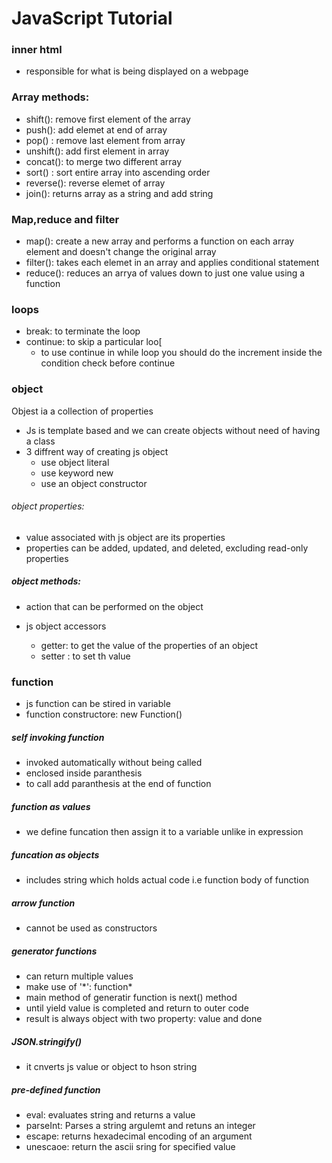 # JavaScript Tutorial

### inner html

- responsible for what is being displayed on a webpage

### Array methods:

- shift(): remove first element of the array
- push(): add elemet at end of array
- pop() : remove last element from array
- unshift(): add first element in array
- concat(): to merge two different array
- sort() : sort entire array into ascending order
- reverse(): reverse elemet of array
- join(): returns array as a string and add string

### Map,reduce and filter

- map(): create a new array and performs a function on each array element and doesn't change the original array
- filter(): takes each elemet in an array and applies conditional statement
- reduce(): reduces an arrya of values down to just one value using a function

### loops

- break: to terminate the loop
- continue: to skip a particular loo[
  - to use continue in while loop you should do the increment inside the condition check before continue

### object

Objest ia a collection of properties

- Js is template based and we can create objects without need of having a class
- 3 diffrent way of creating js object
  - use object literal
  - use keyword new
  - use an object constructor

###### object properties:

- value associated with js object are its properties
- properties can be added, updated, and deleted, excluding read-only properties

##### object methods:

- action that can be performed on the object

- js object accessors
  - getter: to get the value of the properties of an object
  - setter : to set th value

### function

- js function can be stired in variable
- function constructore: new Function()

##### self invoking function

- invoked automatically without being called
- enclosed inside paranthesis
- to call add paranthesis at the end of function

##### function as values

- we define funcation then assign it to a variable unlike in expression

##### funcation as objects

- includes string which holds actual code i.e function body of function

##### arrow function

- cannot be used as constructors

##### generator functions

- can return multiple values
- make use of '\*': function\*
- main method of generatir function is next() method
- until yield value is completed and return to outer code
- result is always object with two property: value and done

##### JSON.stringify()

- it cnverts js value or object to hson string

##### pre-defined function

- eval: evaluates string and returns a value
- parseInt: Parses a string argulemt and retuns an integer
- escape: returns hexadecimal encoding of an argument
- unescaoe: return the ascii sring for specified value
